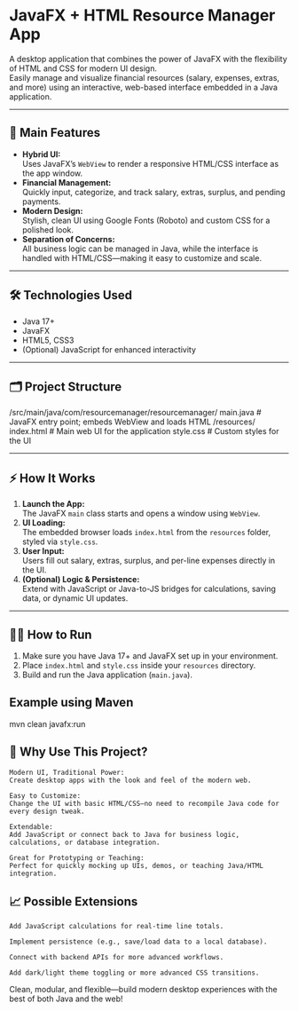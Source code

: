 # JavaFX + HTML Resource Manager App

A desktop application that combines the power of JavaFX with the flexibility of HTML and CSS for modern UI design.  
Easily manage and visualize financial resources (salary, expenses, extras, and more) using an interactive, web-based interface embedded in a Java application.

---

## 🚀 Main Features

- **Hybrid UI:**  
  Uses JavaFX’s `WebView` to render a responsive HTML/CSS interface as the app window.
- **Financial Management:**  
  Quickly input, categorize, and track salary, extras, surplus, and pending payments.
- **Modern Design:**  
  Stylish, clean UI using Google Fonts (Roboto) and custom CSS for a polished look.
- **Separation of Concerns:**  
  All business logic can be managed in Java, while the interface is handled with HTML/CSS—making it easy to customize and scale.

---

## 🛠️ Technologies Used

- Java 17+  
- JavaFX  
- HTML5, CSS3  
- (Optional) JavaScript for enhanced interactivity

---

## 🗂️ Project Structure

/src/main/java/com/resourcemanager/resourcemanager/
main.java # JavaFX entry point; embeds WebView and loads HTML
/resources/
index.html # Main web UI for the application
style.css # Custom styles for the UI


---

## ⚡ How It Works

1. **Launch the App:**  
   The JavaFX `main` class starts and opens a window using `WebView`.
2. **UI Loading:**  
   The embedded browser loads `index.html` from the `resources` folder, styled via `style.css`.
3. **User Input:**  
   Users fill out salary, extras, surplus, and per-line expenses directly in the UI.
4. **(Optional) Logic & Persistence:**  
   Extend with JavaScript or Java-to-JS bridges for calculations, saving data, or dynamic UI updates.

---

## 🧑‍💻 How to Run

1. Make sure you have Java 17+ and JavaFX set up in your environment.
2. Place `index.html` and `style.css` inside your `resources` directory.
3. Build and run the Java application (`main.java`).


## Example using Maven
mvn clean javafx:run

## 🌟 Why Use This Project?

    Modern UI, Traditional Power:
    Create desktop apps with the look and feel of the modern web.

    Easy to Customize:
    Change the UI with basic HTML/CSS—no need to recompile Java code for every design tweak.

    Extendable:
    Add JavaScript or connect back to Java for business logic, calculations, or database integration.

    Great for Prototyping or Teaching:
    Perfect for quickly mocking up UIs, demos, or teaching Java/HTML integration.

## 📈 Possible Extensions

    Add JavaScript calculations for real-time line totals.

    Implement persistence (e.g., save/load data to a local database).

    Connect with backend APIs for more advanced workflows.

    Add dark/light theme toggling or more advanced CSS transitions.

Clean, modular, and flexible—build modern desktop experiences with the best of both Java and the web!